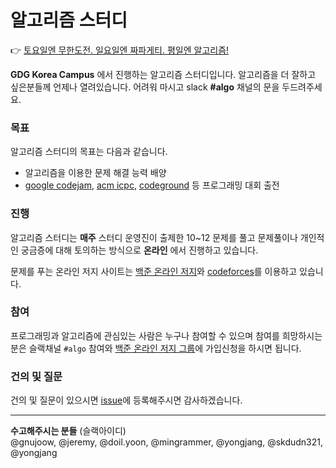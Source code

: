 # 알고리즘 스터디
:point_right: [토요일엔 무한도전. 일요일엔 짜파게티. 평일엔 알고리즘!](https://www.acmicpc.net/group/1094)

**GDG Korea Campus** 에서 진행하는 알고리즘 스터디입니다. 알고리즘을 더 잘하고 싶은분들께 언제나 열려있습니다. 어려워 마시고 slack **#algo** 채널의 문을 두드려주세요.

### 목표
알고리즘 스터디의 목표는 다음과 같습니다.
- 알고리즘을 이용한 문제 해결 능력 배양
- [google codejam](https://code.google.com/codejam), [acm icpc](http://icpckorea.org/), [codeground](https://www.codeground.org/main.do) 등 프로그래밍 대회 출전

### 진행
알고리즘 스터디는 **매주** 스터디 운영진이 출제한 10~12 문제를 풀고 문제풀이나 개인적인 궁금증에 대해 토의하는 방식으로 **온라인** 에서 진행하고 있습니다.

문제를 푸는 온라인 저지 사이트는 [백준 온라인 저지](http://acmicpc.net/)와 [codeforces](http://codeforces.com/)를 이용하고 있습니다.

### 참여
프로그래밍과 알고리즘에 관심있는 사람은 누구나 참여할 수 있으며 참여를 희망하시는 분은 슬랙채널 `#algo` 참여와 [백준 온라인 저지 그룹](https://www.acmicpc.net/group/1094)에 가입신청을 하시면 됩니다.


### 건의 및 질문
건의 및 질문이 있으시면 [issue](https://github.com/GDGKoreaCampus/study_algo/issues)에 등록해주시면 감사하겠습니다.


---

**수고해주시는 분들** (슬랙아이디)  
@gnujoow, @jeremy, @doil.yoon, @mingrammer, @yongjang, @skdudn321, @yongjang


